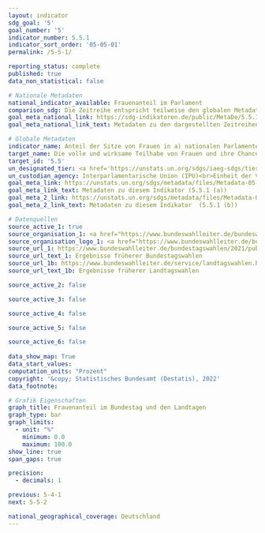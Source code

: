 ```yaml
---
layout: indicator    
sdg_goal: '5'    
goal_number: '5'    
indicator_number: 5.5.1    
indicator_sort_order: '05-05-01'    
permalink: /5-5-1/    

reporting_status: complete    
published: true    
data_non_statistical: false    

# Nationale Metadaten    
national_indicator_available: Frauenanteil im Parlament    
comparison_sdg: Die Zeitreihe entspricht teilweise den globalen Metadaten.    
goal_meta_national_link: https://sdg-indikatoren.de/public/MetaDe/5.5.1.pdf    
goal_meta_national_link_text: Metadaten zu den dargestellten Zeitreihen    

# Globale Metadaten    
indicator_name: Anteil der Sitze von Frauen in a) nationalen Parlamenten und b) Gemeinden    
target_name: Die volle und wirksame Teilhabe von Frauen und ihre Chancengleichheit bei der Übernahme von Führungsrollen auf allen Ebenen der Entscheidungsfindung im politischen, wirtschaftlichen und öffentlichen Leben sicherstellen    
target_id: '5.5'    
un_designated_tier: <a href='https://unstats.un.org/sdgs/iaeg-sdgs/tier-classification/' title='Klicken Sie hier um weitere Informationen zur UN-Tier-Klassifikation zu erhalten.'  target='_blank'>Tier I</a>    
un_custodian_agency: Interparlamentarische Union (IPU)<br>Einheit der Vereinten Nationen für Gleichstellung und Ermächtigung der Frauen (UN Women)    
goal_meta_link: https://unstats.un.org/sdgs/metadata/files/Metadata-05-05-01a.pdf    
goal_meta_link_text: Metadaten zu diesem Indikator (5.5.1 (a))
goal_meta_2_link: https://unstats.un.org/sdgs/metadata/files/Metadata-05-05-01b.pdf
goal_meta_2_link_text: Metadaten zu diesem Indikator  (5.5.1 (b))        

# Datenquellen
source_active_1: true
source_organisation_1: <a href="https://www.bundeswahlleiter.de/bundeswahlleiter.html"> Der Bundeswahlleiter </a>
source_organisation_logo_1: <a href="https://www.bundeswahlleiter.de/bundeswahlleiter.html"><img src="https://g205sdgs.github.io/sdg-indicators/public/OrgImgDe/bundeswahlleiter.png" alt="Logo bundeswahlleiter" style="height:60px; width:148px"/></a>
source_url_1: https://www.bundeswahlleiter.de/bundestagswahlen/2021/publikationen.html
source_url_text_1: Ergebnisse früherer Bundestagswahlen
source_url_1b: https://www.bundeswahlleiter.de/service/landtagswahlen.html
source_url_text_1b: Ergebnisse früherer Landtagswahlen

source_active_2: false

source_active_3: false

source_active_4: false

source_active_5: false

source_active_6: false
    
data_show_map: True    
data_start_values:     
computation_units: "Prozent"    
copyright: '&copy; Statistisches Bundesamt (Destatis), 2022'    
data_footnote:     

# Grafik Eigenschaften    
graph_title: Frauenanteil im Bundestag und den Landtagen    
graph_type: bar    
graph_limits:
  - unit: "%"
    minimum: 0.0
    maximum: 100.0
show_line: true
span_gaps: true

precision:
  - decimals: 1    

previous: 5-4-1    
next: 5-5-2    

national_geographical_coverage: Deutschland    
---
```


<span></span>